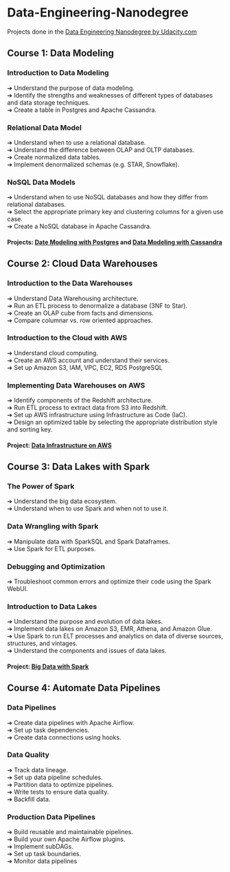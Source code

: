 # Data-Engineering-Nanodegree
Projects done in the [Data Engineering Nanodegree by Udacity.com](https://www.udacity.com/course/data-engineer-nanodegree--nd027)

## Course 1: Data Modeling
### Introduction to Data Modeling
➔ Understand the purpose of data modeling.\
➔ Identify the strengths and weaknesses of different types of databases and data storage techniques.\
➔ Create a table in Postgres and Apache Cassandra.

### Relational Data Model
➔ Understand when to use a relational database.\
➔ Understand the difference between OLAP and OLTP databases.\
➔ Create normalized data tables.\
➔ Implement denormalized schemas (e.g. STAR, Snowflake).

### NoSQL Data Models
➔ Understand when to use NoSQL databases and how they differ from relational databases.\
➔ Select the appropriate primary key and clustering columns for a given use case.\
➔ Create a NoSQL database in Apache Cassandra.

#### Projects: [Date Modeling with Postgres](https://github.com/swapnilkesarkar23/Data-Engineering-Nanodegree/tree/master/1_data_modeling/P1_Postgres_Data_Modeling_and_ETL) and [Data Modeling with Cassandra](https://github.com/swapnilkesarkar23/Data-Engineering-Nanodegree/tree/master/1_data_modeling/P2_Cassandra_Data_Modeling_and_ETL)

## Course 2: Cloud Data Warehouses
### Introduction to the Data Warehouses
➔ Understand Data Warehousing architecture.\
➔ Run an ETL process to denormalize a database (3NF to Star).\
➔ Create an OLAP cube from facts and dimensions.\
➔ Compare columnar vs. row oriented approaches.

### Introduction to the Cloud with AWS
➔ Understand cloud computing.\
➔ Create an AWS account and understand their services.\
➔ Set up Amazon S3, IAM, VPC, EC2, RDS PostgreSQL

### Implementing Data Warehouses on AWS
➔ Identify components of the Redshift architecture.\
➔ Run ETL process to extract data from S3 into Redshift.\
➔ Set up AWS infrastructure using Infrastructure as Code (IaC).\
➔ Design an optimized table by selecting the appropriate distribution style and sorting key.

#### Project: [Data Infrastructure on AWS](https://github.com/swapnilkesarkar23/Data-Engineering-Nanodegree/tree/master/2_cloud_data_warehouses/P3_Data_Warehouse)

## Course 3: Data Lakes with Spark
### The Power of Spark
➔ Understand the big data ecosystem.\
➔ Understand when to use Spark and when not to use it.

### Data Wrangling with Spark
➔ Manipulate data with SparkSQL and Spark Dataframes.\
➔ Use Spark for ETL purposes.

### Debugging and Optimization
➔ Troubleshoot common errors and optimize their code using the Spark WebUI.

### Introduction to Data Lakes
➔ Understand the purpose and evolution of data lakes.\
➔ Implement data lakes on Amazon S3, EMR, Athena, and Amazon Glue.\
➔ Use Spark to run ELT processes and analytics on data of diverse sources, structures, and vintages.\
➔ Understand the components and issues of data lakes.

#### Project: [Big Data with Spark](https://github.com/swapnilkesarkar23/Data-Engineering-Nanodegree/tree/master/3_spark_data_lakes/P4_Data_Lake)

## Course 4: Automate Data Pipelines
### Data Pipelines
➔ Create data pipelines with Apache Airflow.\
➔ Set up task dependencies.\
➔ Create data connections using hooks.

### Data Quality
➔ Track data lineage.\
➔ Set up data pipeline schedules.\
➔ Partition data to optimize pipelines.\
➔ Write tests to ensure data quality.\
➔ Backfill data.

### Production Data Pipelines
➔ Build reusable and maintainable pipelines.\
➔ Build your own Apache Airflow plugins.\
➔ Implement subDAGs.\
➔ Set up task boundaries.\
➔ Monitor data pipelines







